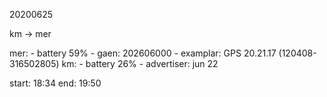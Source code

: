
20200625

km -> mer

mer:
    - battery 59%
    - gaen: 202606000
    - examplar: GPS 20.21.17 (120408-316502805) 
km:
    - battery 26%
    - advertiser: jun 22

start: 18:34 
end: 19:50

